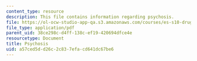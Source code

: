 ```yaml
---
content_type: resource
description: This file contains information regarding psychosis.
file: https://ol-ocw-studio-app-qa.s3.amazonaws.com/courses/es-s10-drugs-and-the-brain-spring-2013/a57ced5dd26c2c837efacd641dc67be6_MITES_S10S13_psychosiswk9.pdf
file_type: application/pdf
parent_uid: 38ce298c-d4ff-138c-ef19-420694dfce4e
resourcetype: Document
title: Psychosis
uid: a57ced5d-d26c-2c83-7efa-cd641dc67be6
---
```

